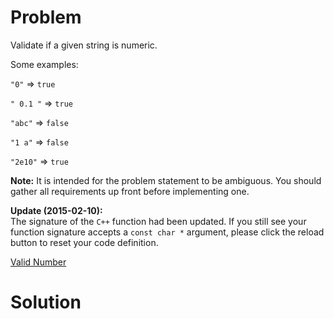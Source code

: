 
# Problem

Validate if a given string is numeric.

Some examples:

`"0"` => `true`

`" 0.1 "` => `true`

`"abc"` => `false`

`"1 a"` => `false`

`"2e10"` => `true`

**Note:** It is intended for the problem statement to be ambiguous. You should gather all requirements up front before implementing one. 

**Update (2015-02-10):**  
The signature of the `C++` function had been updated. If you still see your
function signature accepts a `const char *` argument, please click the reload
button  to reset your code definition.



[Valid Number](https://leetcode.com/problems/valid-number)

# Solution



